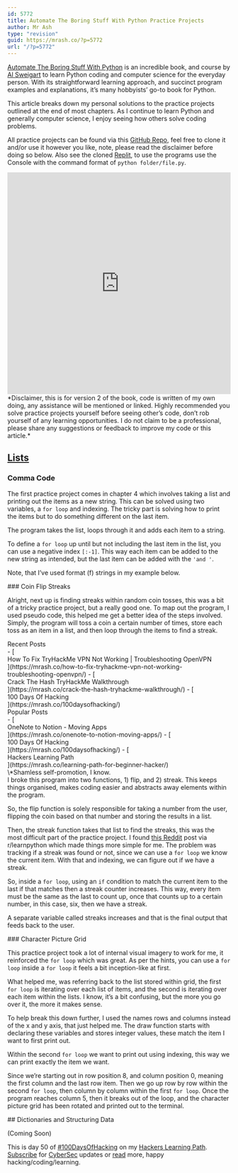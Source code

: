 ```yaml
---
id: 5772
title: Automate The Boring Stuff With Python Practice Projects
author: Mr Ash
type: "revision"
guid: https://mrash.co/?p=5772
url: "/?p=5772"
---
```


[Automate The Boring Stuff With Python](https://automatetheboringstuff.com/) is an incredible book, and course by [Al Sweigart](https://alsweigart.com/) to learn Python coding and computer science for the everyday person. With its straightforward learning approach, and succinct program examples and explanations, it’s many hobbyists’ go-to book for Python.

This article breaks down my personal solutions to the practice projects outlined at the end of most chapters. As I continue to learn Python and generally computer science, I enjoy seeing how others solve coding problems.

All practice projects can be found via this [GitHub Repo](https://github.com/mrashleyball/automate), feel free to clone it and/or use it however you like, note, please read the disclaimer before doing so below. Also see the cloned [Replit](https://replit.com/@mrashleyball/automate), to use the programs use the Console with the command format of `python folder/file.py`.

<iframe frameborder="0" height="500px" loading="lazy" src="https://replit.com/@mrashleyball/automate?lite=true" width="100%"></iframe>*Disclaimer, this is for version 2 of the book, code is written of my own doing, any assistance will be mentioned or linked. Highly recommended you solve practice projects yourself before seeing other’s code, don’t rob yourself of any learning opportunities. I do not claim to be a professional, please share any suggestions or feedback to improve my code or this article.*

## [Lists](https://automatetheboringstuff.com/2e/chapter4/)

### Comma Code

The first practice project comes in chapter 4 which involves taking a list and printing out the items as a new string. This can be solved using two variables, a `for loop` and indexing. The tricky part is solving how to print the items but to do something different on the last item.

The program takes the list, loops through it and adds each item to a string.

To define a `for loop` up until but not including the last item in the list, you can use a negative index `[:-1]`. This way each item can be added to the new string as intended, but the last item can be added with the `'and '`.

Note, that I’ve used format (f) strings in my example below.

<script src="https://gist.github.com/mrashleyball/b6ff631b2f87fc892c9ba476a5964657.js"></script>### Coin Flip Streaks

Alright, next up is finding streaks within random coin tosses, this was a bit of a tricky practice project, but a really good one. To map out the program, I used pseudo code, this helped me get a better idea of the steps involved. Simply, the program will toss a coin a certain number of times, store each toss as an item in a list, and then loop through the items to find a streak.

<div class="elementor elementor-5483" data-elementor-id="5483" data-elementor-type="section"><div class="elementor-section-wrap"> <section class="elementor-section elementor-top-section elementor-element elementor-element-32d8c94 elementor-section-boxed elementor-section-height-default elementor-section-height-default" data-element_type="section" data-id="32d8c94" data-particle-mobile-disabled="false" data-particle_enable="false" data-settings="{"ekit_has_onepagescroll_dot":"yes"}"><div class="elementor-container elementor-column-gap-default"><div class="elementor-row"><div class="elementor-column elementor-col-100 elementor-top-column elementor-element elementor-element-5e7c56e" data-element_type="column" data-id="5e7c56e"><div class="elementor-column-wrap elementor-element-populated"><div class="elementor-widget-wrap"> <section class="elementor-section elementor-inner-section elementor-element elementor-element-fc64076 elementor-section-boxed elementor-section-height-default elementor-section-height-default" data-element_type="section" data-id="fc64076" data-particle-mobile-disabled="false" data-particle_enable="false" data-settings="{"ekit_has_onepagescroll_dot":"yes"}"><div class="elementor-container elementor-column-gap-no"><div class="elementor-row"><div class="elementor-column elementor-col-100 elementor-inner-column elementor-element elementor-element-f7d6b37" data-element_type="column" data-id="f7d6b37"><div class="elementor-column-wrap elementor-element-populated"><div class="elementor-widget-wrap"><div class="elementor-element elementor-element-4c75247 elementor-widget elementor-widget-text-editor" data-element_type="widget" data-id="4c75247" data-settings="{"ekit_we_effect_on":"none"}" data-widget_type="text-editor.default"><div class="elementor-widget-container"><div class="elementor-text-editor elementor-clearfix">Recent Posts

 </div> </div> </div><div class="elementor-element elementor-element-322ad34 elementor-widget elementor-widget-elementskit-post-list" data-element_type="widget" data-id="322ad34" data-settings="{"ekit_we_effect_on":"none"}" data-widget_type="elementskit-post-list.default"><div class="elementor-widget-container"><div class="ekit-wid-con">- [ <span class="elementor-icon-list-icon">  </span><div class="ekit_post_list_content_wraper"> <span class="elementor-icon-list-text">How To Fix TryHackMe VPN Not Working | Troubleshooting OpenVPN</span> </div> ](https://mrash.co/how-to-fix-tryhackme-vpn-not-working-troubleshooting-openvpn/)
- [ <span class="elementor-icon-list-icon">  </span><div class="ekit_post_list_content_wraper"> <span class="elementor-icon-list-text">Crack The Hash TryHackMe Walkthrough</span> </div> ](https://mrash.co/crack-the-hash-tryhackme-walkthrough/)
- [ <span class="elementor-icon-list-icon">  </span><div class="ekit_post_list_content_wraper"> <span class="elementor-icon-list-text">100 Days Of Hacking</span> </div> ](https://mrash.co/100daysofhacking/)
 
 </div> </div> </div> </div> </div> </div> </div> </div> </section> <section class="elementor-section elementor-inner-section elementor-element elementor-element-d91d33b elementor-section-boxed elementor-section-height-default elementor-section-height-default" data-element_type="section" data-id="d91d33b" data-particle-mobile-disabled="false" data-particle_enable="false" data-settings="{"ekit_has_onepagescroll_dot":"yes"}"><div class="elementor-container elementor-column-gap-no"><div class="elementor-row"><div class="elementor-column elementor-col-100 elementor-inner-column elementor-element elementor-element-6dee180" data-element_type="column" data-id="6dee180"><div class="elementor-column-wrap elementor-element-populated"><div class="elementor-widget-wrap"><div class="elementor-element elementor-element-7acfc36 elementor-widget elementor-widget-text-editor" data-element_type="widget" data-id="7acfc36" data-settings="{"ekit_we_effect_on":"none"}" data-widget_type="text-editor.default"><div class="elementor-widget-container"><div class="elementor-text-editor elementor-clearfix">Popular Posts

 </div> </div> </div><div class="elementor-element elementor-element-7b9396d elementor-widget elementor-widget-elementskit-post-list" data-element_type="widget" data-id="7b9396d" data-settings="{"ekit_we_effect_on":"none"}" data-widget_type="elementskit-post-list.default"><div class="elementor-widget-container"><div class="ekit-wid-con">- [ <span class="elementor-icon-list-icon">  </span><div class="ekit_post_list_content_wraper"> <span class="elementor-icon-list-text">OneNote to Notion - Moving Apps</span> </div> ](https://mrash.co/onenote-to-notion-moving-apps/)
- [ <span class="elementor-icon-list-icon">  </span><div class="ekit_post_list_content_wraper"> <span class="elementor-icon-list-text">100 Days Of Hacking</span> </div> ](https://mrash.co/100daysofhacking/)
- [ <span class="elementor-icon-list-icon">  </span><div class="ekit_post_list_content_wraper"> <span class="elementor-icon-list-text">Hackers Learning Path</span> </div> ](https://mrash.co/learning-path-for-beginner-hacker/)
 
 </div> </div> </div> </div> </div> </div> </div> </div> </section><div class="elementor-element elementor-element-2763e2a elementor-widget elementor-widget-text-editor" data-element_type="widget" data-id="2763e2a" data-settings="{"ekit_we_effect_on":"none"}" data-widget_type="text-editor.default"><div class="elementor-widget-container"><div class="elementor-text-editor elementor-clearfix">\*Shamless self-promotion, I know.

 </div> </div> </div> </div> </div> </div> </div> </div> </section> </div> </div>I broke this program into two functions, 1) flip, and 2) streak. This keeps things organised, makes coding easier and abstracts away elements within the program.

So, the flip function is solely responsible for taking a number from the user, flipping the coin based on that number and storing the results in a list.

Then, the streak function takes that list to find the streaks, this was the most difficult part of the practice project. I found [this Reddit](https://www.reddit.com/r/learnpython/comments/6m8o4d/if_i_have_a_list_of_numbers_how_do_i_get_the/) post via r/learnpython which made things more simple for me. The problem was tracking if a streak was found or not, since we can use a `for loop` we know the current item. With that and indexing, we can figure out if we have a streak.

So, inside a `for loop`, using an `if` condition to match the current item to the last if that matches then a streak counter increases. This way, every item must be the same as the last to count up, once that counts up to a certain number, in this case, six, then we have a streak.

A separate variable called streaks increases and that is the final output that feeds back to the user.

<script src="https://gist.github.com/mrashleyball/8ccdcb23b073046033d51b160d7b5604.js"></script>### Character Picture Grid

This practice project took a lot of internal visual imagery to work for me, it reinforced the `for loop` which was great. As per the hints, you can use a `for loop` inside a `for loop` it feels a bit inception-like at first.

What helped me, was referring back to the list stored within grid, the first `for loop` is iterating over each list of items, and the second is iterating over each item within the lists. I know, it’s a bit confusing, but the more you go over it, the more it makes sense.

To help break this down further, I used the names rows and columns instead of the x and y axis, that just helped me. The draw function starts with declaring these variables and stores integer values, these match the item I want to first print out.

Within the second `for loop` we want to print out using indexing, this way we can print exactly the item we want.

Since we’re starting out in row position 8, and column position 0, meaning the first column and the last row item. Then we go up row by row within the second `for loop`, then column by column within the first `for loop`. Once the program reaches column 5, then it breaks out of the loop, and the character picture grid has been rotated and printed out to the terminal.

<script src="https://gist.github.com/mrashleyball/7619cc17096a3acf8c77636fa1c5f758.js"></script>## Dictionaries and Structuring Data

(Coming Soon)

This is day 50 of [\#100DaysOfHacking](https://mrashleyball.com/100daysofhacking/) on my [Hackers Learning Path](https://mrashleyball.com/learning-path-for-beginner-hacker/). [Subscribe](https://go.mrash.co/newsletter) for [CyberSec](https://mrashleyball.com/starting-out-in-cyber-security/) updates or [read](https://mrashleyball.com/blog) more, happy hacking/coding/learning.